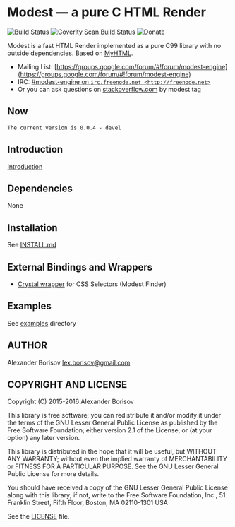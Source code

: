 # Modest — a pure C HTML Render

[![Build Status](https://travis-ci.org/lexborisov/Modest.svg?branch=master)](https://travis-ci.org/lexborisov/Modest)
[![Coverity Scan Build Status](https://scan.coverity.com/projects/11105/badge.svg)](https://scan.coverity.com/projects/lexborisov-modest)
[![Donate](https://img.shields.io/badge/Donate-PayPal-blue.svg)](https://www.paypal.com/cgi-bin/webscr?cmd=_s-xclick&hosted_button_id=L59E49K2NVUHE)

Modest is a fast HTML Render implemented as a pure C99 library with no outside dependencies. Based on [MyHTML](https://github.com/lexborisov/myhtml).

* Mailing List: [https://groups.google.com/forum/#!forum/modest-engine](https://groups.google.com/forum/#!forum/modest-engine)
* IRC: [#modest-engine on `irc.freenode.net <http://freenode.net>`](http://webchat.freenode.net?channels=%23modest-engine)
* Or you can ask questions on [stackoverflow.com](https://stackoverflow.com/questions/ask?tags=modest) by modest tag

## Now

```text
The current version is 0.0.4 - devel
```

## Introduction

[Introduction](https://lexborisov.github.io/Modest/)

## Dependencies

None

## Installation

See [INSTALL.md](https://github.com/lexborisov/Modest/blob/master/INSTALL.md)

## External Bindings and Wrappers
* [Crystal wrapper](https://github.com/kostya/modest) for CSS Selectors (Modest Finder)

## Examples

See [examples](https://github.com/lexborisov/modest/tree/master/examples) directory

## AUTHOR

Alexander Borisov <lex.borisov@gmail.com>

## COPYRIGHT AND LICENSE

Copyright (C) 2015-2016 Alexander Borisov

This library is free software; you can redistribute it and/or modify it under the terms of the GNU Lesser General Public License as published by the Free Software Foundation; either version 2.1 of the License, or (at your option) any later version.

This library is distributed in the hope that it will be useful, but WITHOUT ANY WARRANTY; without even the implied warranty of MERCHANTABILITY or FITNESS FOR A PARTICULAR PURPOSE.  See the GNU Lesser General Public License for more details.

You should have received a copy of the GNU Lesser General Public License along with this library; if not, write to the Free Software Foundation, Inc., 51 Franklin Street, Fifth Floor, Boston, MA  02110-1301 USA

See the [LICENSE] file.


[LICENSE]: https://github.com/lexborisov/myhtml/blob/master/LICENSE
